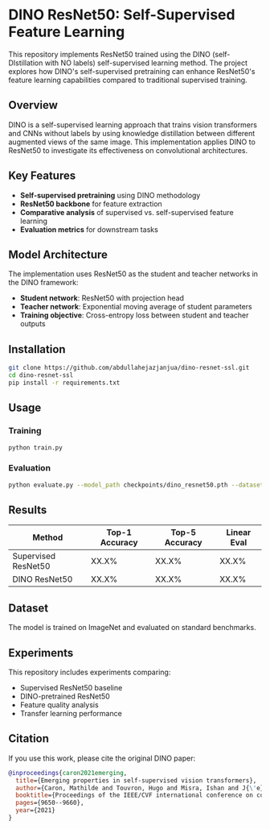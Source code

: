 # DINO ResNet50: Self-Supervised Feature Learning

This repository implements ResNet50 trained using the DINO (self-DIstillation with NO labels) self-supervised learning method. The project explores how DINO's self-supervised pretraining can enhance ResNet50's feature learning capabilities compared to traditional supervised training.

## Overview

DINO is a self-supervised learning approach that trains vision transformers and CNNs without labels by using knowledge distillation between different augmented views of the same image. This implementation applies DINO to ResNet50 to investigate its effectiveness on convolutional architectures.

## Key Features

- **Self-supervised pretraining** using DINO methodology
- **ResNet50 backbone** for feature extraction
- **Comparative analysis** of supervised vs. self-supervised feature learning
- **Evaluation metrics** for downstream tasks

## Model Architecture

The implementation uses ResNet50 as the student and teacher networks in the DINO framework:
- **Student network**: ResNet50 with projection head
- **Teacher network**: Exponential moving average of student parameters
- **Training objective**: Cross-entropy loss between student and teacher outputs

## Installation

```bash
git clone https://github.com/abdullahejazjanjua/dino-resnet-ssl.git
cd dino-resnet-ssl
pip install -r requirements.txt
```

## Usage

### Training
```bash
python train.py 
```

### Evaluation
```bash
python evaluate.py --model_path checkpoints/dino_resnet50.pth --dataset imagenet
```

## Results

| Method | Top-1 Accuracy | Top-5 Accuracy | Linear Eval |
|--------|---------------|---------------|-------------|
| Supervised ResNet50 | XX.X% | XX.X% | XX.X% |
| DINO ResNet50 | XX.X% | XX.X% | XX.X% |

## Dataset

The model is trained on ImageNet and evaluated on standard benchmarks.

## Experiments

This repository includes experiments comparing:
- Supervised ResNet50 baseline
- DINO-pretrained ResNet50
- Feature quality analysis
- Transfer learning performance

## Citation

If you use this work, please cite the original DINO paper:

```bibtex
@inproceedings{caron2021emerging,
  title={Emerging properties in self-supervised vision transformers},
  author={Caron, Mathilde and Touvron, Hugo and Misra, Ishan and J{\'e}gou, Herv{\'e} and Mairal, Julien and Bojanowski, Piotr and Joulin, Armand},
  booktitle={Proceedings of the IEEE/CVF international conference on computer vision},
  pages={9650--9660},
  year={2021}
}
```
